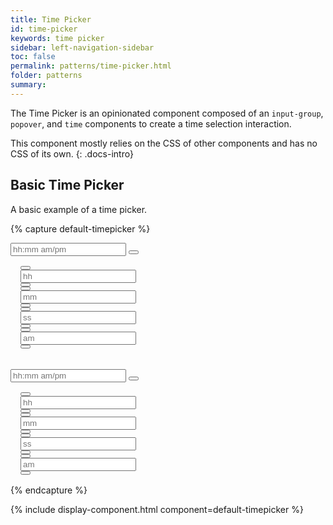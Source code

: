 ```yaml
---
title: Time Picker
id: time-picker
keywords: time picker
sidebar: left-navigation-sidebar
toc: false
permalink: patterns/time-picker.html
folder: patterns
summary:
---
```


The Time Picker is an opinionated component composed of an `input-group`, `popover`, and `time` components to create a time selection interaction.

This component mostly relies on the CSS of other components and has no CSS of its own.
{: .docs-intro}
<br>

## Basic Time Picker

A basic example of a time picker.

{% capture default-timepicker %}

<div>
    <div class="fd-popover fd-popover--no-arrow">
        <div class="fd-popover__control">
            <div class="fd-input-group">
                <input type="text" class="fd-input fd-input-group__input" id="" placeholder="hh:mm am/pm">
                <span class="fd-input-group__addon fd-input-group__addon--button">
                    <button class="fd-input-group__button fd-button--light sap-icon--history fd-popover__control" aria-controls="rthHR811" aria-expanded="false" aria-haspopup="true"></button>
                </span>
            </div>
        </div>
        <div class="fd-popover__body fd-popover__body--no-arrow" aria-hidden="true" id="rthHR811">
            <div class="fd-time">
                <div class="fd-time__item">
                    <div class="fd-time__control">
                        <button class="fd-button--standard fd-button--light sap-icon--navigation-up-arrow" aria-label="Increase hours" aria-controls="BW7dC141"></button>
                    </div>
                    <input class="fd-time__input fd-input" type="text" placeholder="hh" value="" id="BW7dC141" aria-label="Hours">
                    <div class="fd-time__control">
                        <button class="fd-button--standard fd-button--light fd-button--compact sap-icon--navigation-down-arrow" aria-label="Decrease hours" aria-controls="BW7dC141"></button>
                    </div>
                </div>
                <div class="fd-time__item">
                    <div class="fd-time__control">
                        <button class="fd-button--standard fd-button--light fd-button--compact sap-icon--navigation-up-arrow" aria-label="Increase minutes" aria-controls="VyQHq609"></button>
                    </div>
                    <input class="fd-time__input fd-input" type="text" placeholder="mm" value="" id="VyQHq609" aria-label="Minutes">
                    <div class="fd-time__control">
                        <button class="fd-button--standard fd-button--light fd-button--compact sap-icon--navigation-down-arrow" aria-label="Decrease minutes" aria-controls="VyQHq609"></button>
                    </div>
                </div>
                <div class="fd-time__item">
                    <div class="fd-time__control">
                        <button class="fd-button--standard fd-button--light fd-button--compact sap-icon--navigation-up-arrow" aria-label="Increase seconds" aria-controls="Tbwlb978"></button>
                    </div>
                    <input class="fd-time__input fd-input" type="text" placeholder="ss" value="" id="Tbwlb978" aria-label="Seconds">
                    <div class="fd-time__control">
                        <button class="fd-button--standard fd-button--light fd-button--compact sap-icon--navigation-down-arrow" aria-label="Decrease seconds" aria-controls="Tbwlb978"></button>
                    </div>
                </div>
                <div class="fd-time__item">
                    <div class="fd-time__control">
                        <button class="fd-button--standard fd-button--light fd-button--compact sap-icon--navigation-up-arrow" aria-label="Increase period" aria-controls="UxXMT681"></button>
                    </div>
                    <input class="fd-time__input fd-input" type="text" placeholder="am" value="" id="UxXMT681" aria-label="Period">
                    <div class="fd-time__control">
                        <button class="fd-button--standard fd-button--light fd-button--compact sap-icon--navigation-down-arrow" aria-label="Decrease period" aria-controls="UxXMT681"></button>
                    </div>
                </div>
            </div>
        </div>
    </div>
</div>

<br>

<div>
    <div class="fd-popover fd-popover--no-arrow">
        <div class="fd-popover__control">
            <div class="fd-input-group fd-input-group--compact">
                <input class="fd-input fd-input-group__input" type="text" id="" placeholder="hh:mm am/pm">
                <span class="fd-input-group__addon fd-input-group__addon--button">
                    <button class="fd-input-group__button fd-button--light fd-button--compact sap-icon--history fd-popover__control" aria-controls="bJuyJ846" aria-expanded="false" aria-haspopup="true"></button>
                </span>
            </div>
        </div>
        <div class="fd-popover__body fd-popover__body--no-arrow" aria-hidden="true" id="bJuyJ846">
            <div class="fd-time">
                <div class="fd-time__item">
                    <div class="fd-time__control">
                        <button class="fd-button--standard fd-button--light fd-button--compact sap-icon--navigation-up-arrow" aria-label="Increase hours" aria-controls="BW7dC141a"></button>
                    </div>
                    <input class="fd-time__input fd-input" type="text" placeholder="hh" value="" id="BW7dC141a" aria-label="Hours">
                    <div class="fd-time__control">
                        <button class="fd-button--standard fd-button--light fd-button--compact sap-icon--navigation-down-arrow" aria-label="Decrease hours" aria-controls="BW7dC141a"></button>
                    </div>
                </div>
                <div class="fd-time__item">
                    <div class="fd-time__control">
                        <button class="fd-button--standard fd-button--light fd-button--compact sap-icon--navigation-up-arrow" aria-label="Increase minutes" aria-controls="VyQHq609a"></button>
                    </div>
                    <input class="fd-time__input fd-input" type="text" placeholder="mm" value="" id="VyQHq609a" aria-label="Minutes">
                    <div class="fd-time__control">
                        <button class="fd-button--standard fd-button--light fd-button--compact sap-icon--navigation-down-arrow" aria-label="Decrease minutes" aria-controls="VyQHq609a"></button>
                    </div>
                </div>
                <div class="fd-time__item">
                    <div class="fd-time__control">
                        <button class="fd-button--standard fd-button--light fd-button--compact sap-icon--navigation-up-arrow" aria-label="Increase seconds" aria-controls="Tbwlb978a"></button>
                    </div>
                    <input class="fd-time__input fd-input" type="text" placeholder="ss" value="" id="Tbwlb978a" aria-label="Seconds">
                    <div class="fd-time__control">
                        <button class="fd-button--standard fd-button--light fd-button--compact sap-icon--navigation-down-arrow" aria-label="Decrease seconds" aria-controls="Tbwlb978a"></button>
                    </div>
                </div>
                <div class="fd-time__item">
                    <div class="fd-time__control">
                        <button class="fd-button--standard fd-button--light fd-button--compact sap-icon--navigation-up-arrow" aria-label="Increase period" aria-controls="UxXMT681a"></button>
                    </div>
                    <input class="fd-time__input fd-input" type="text" placeholder="am" value="" id="UxXMT681a" aria-label="Period">
                    <div class="fd-time__control">
                        <button class="fd-button--standard fd-button--light fd-button--compact sap-icon--navigation-down-arrow" aria-label="Decrease period" aria-controls="UxXMT681a"></button>
                    </div>
                </div>
            </div>
        </div>
    </div>
</div>
{% endcapture %}

{% include display-component.html component=default-timepicker %}

<style>
.fd-popover__body {
    padding: 16px;
    }
</style>